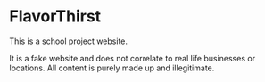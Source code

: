 # FlavorThirst

This is a school project website.

It is a fake website and does not correlate to real life businesses or locations. All content is purely made up and illegitimate.
